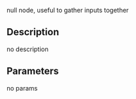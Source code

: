 null node, useful to gather inputs together



## Description
no description
## Parameters
no params